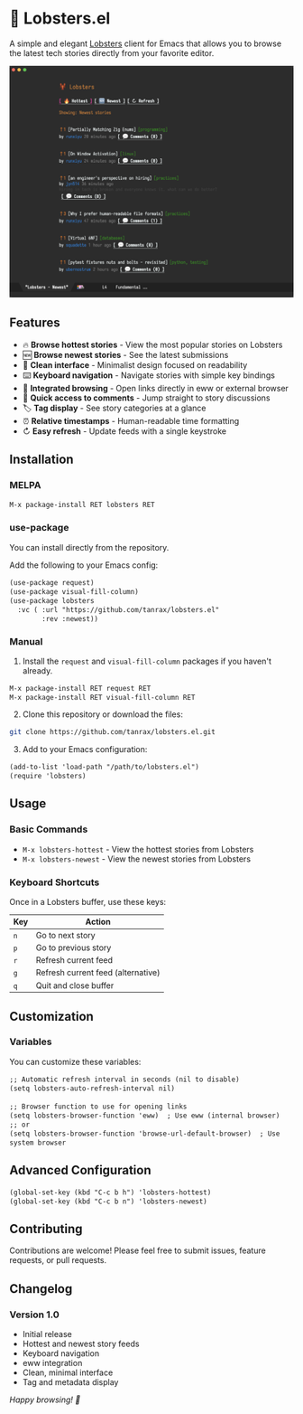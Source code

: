 # 🦞 Lobsters.el

A simple and elegant [Lobsters](https://lobste.rs/) client for Emacs that allows you to browse the latest tech stories directly from your favorite editor.

![Lobsters.el Screenshot](screenshot.jpg)

## Features

- 🔥 **Browse hottest stories** - View the most popular stories on Lobsters
- 🆕 **Browse newest stories** - See the latest submissions
- 📖 **Clean interface** - Minimalist design focused on readability
- ⌨️ **Keyboard navigation** - Navigate stories with simple key bindings
- 🔗 **Integrated browsing** - Open links directly in eww or external browser
- 💬 **Quick access to comments** - Jump straight to story discussions
- 🏷️ **Tag display** - See story categories at a glance
- ⏰ **Relative timestamps** - Human-readable time formatting
- ↻ **Easy refresh** - Update feeds with a single keystroke

## Installation

### MELPA

```
M-x package-install RET lobsters RET
```

### use-package

You can install directly from the repository.

Add the following to your Emacs config:

```elisp
(use-package request)
(use-package visual-fill-column)
(use-package lobsters
  :vc ( :url "https://github.com/tanrax/lobsters.el"
        :rev :newest))
```

### Manual

1. Install the `request` and `visual-fill-column` packages if you haven't already.

```
M-x package-install RET request RET
M-x package-install RET visual-fill-column RET
```

2. Clone this repository or download the files:
```bash
git clone https://github.com/tanrax/lobsters.el.git
```

3. Add to your Emacs configuration:
```elisp
(add-to-list 'load-path "/path/to/lobsters.el")
(require 'lobsters)
```

## Usage

### Basic Commands

- `M-x lobsters-hottest` - View the hottest stories from Lobsters
- `M-x lobsters-newest` - View the newest stories from Lobsters

### Keyboard Shortcuts

Once in a Lobsters buffer, use these keys:

| Key | Action |
|-----|--------|
| `n` | Go to next story |
| `p` | Go to previous story |
| `r` | Refresh current feed |
| `g` | Refresh current feed (alternative) |
| `q` | Quit and close buffer |

## Customization

### Variables

You can customize these variables:

```elisp
;; Automatic refresh interval in seconds (nil to disable)
(setq lobsters-auto-refresh-interval nil)

;; Browser function to use for opening links
(setq lobsters-browser-function 'eww)  ; Use eww (internal browser)
;; or
(setq lobsters-browser-function 'browse-url-default-browser)  ; Use system browser
```

## Advanced Configuration

```elisp
(global-set-key (kbd "C-c b h") 'lobsters-hottest)
(global-set-key (kbd "C-c b n") 'lobsters-newest)
```

## Contributing

Contributions are welcome! Please feel free to submit issues, feature requests, or pull requests.

## Changelog

### Version 1.0
- Initial release
- Hottest and newest story feeds
- Keyboard navigation
- eww integration
- Clean, minimal interface
- Tag and metadata display

*Happy browsing! 🦞*
